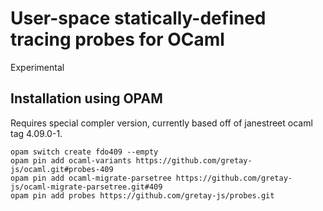 # User-space statically-defined tracing probes for OCaml

Experimental

## Installation using OPAM

Requires special compler version, currently based off of janestreet
ocaml tag 4.09.0-1.

```
opam switch create fdo409 --empty
opam pin add ocaml-variants https://github.com/gretay-js/ocaml.git#probes-409
opam pin add ocaml-migrate-parsetree https://github.com/gretay-js/ocaml-migrate-parsetree.git#409
opam pin add probes https://github.com/gretay-js/probes.git
```
